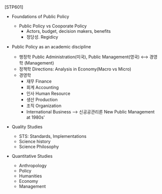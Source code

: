 [STP601]
* Foundations of Public Policy
	* Public Policy vs Cooporate Policy
		* Actors, budget, decision makers, benefits
		* 정당성. Regidicy
* Public Policy as an academic discipline
	* 행정학 Public Administration(미국), Public Management(영국) <-->	 경영학 (Management) 
	* 정책학 Directions: Analysis in Economy(Macro vs Micro)
	* 경영학 
		* 재무 Finance
		* 회계 Accounting
		* 인사 Human Resource
		* 생산 Production
		* 조직 Organization 
		* International Business 
		--> 신공공관리론 New Public Management at 1980s'

* Quality Studies
	* STS: Standards, Implementations
	* Science history
	* Science Philosophy
* Quantitative Studies
	* Anthropology
	* Policy
	* Humanities
	* Economy
	* Management